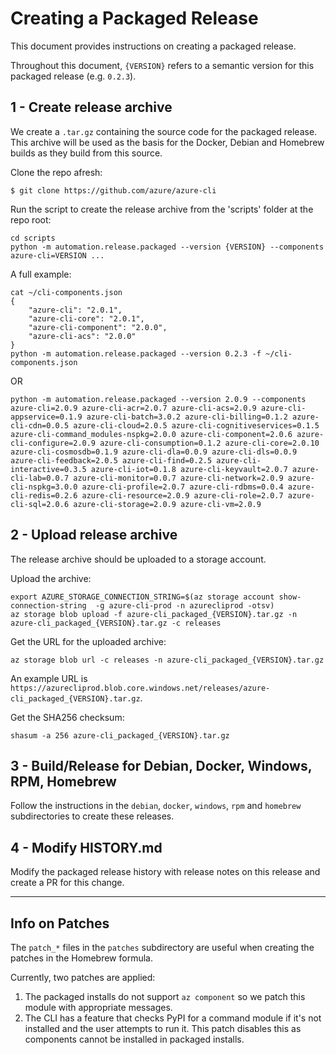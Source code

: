 Creating a Packaged Release
===========================

This document provides instructions on creating a packaged release.

Throughout this document, `{VERSION}` refers to a semantic version for this packaged release (e.g. `0.2.3`).


1 - Create release archive
--------------------------

We create a `.tar.gz` containing the source code for the packaged release.  
This archive will be used as the basis for the Docker, Debian and Homebrew builds as they build from this source.

Clone the repo afresh:  
```
$ git clone https://github.com/azure/azure-cli
```

Run the script to create the release archive from the 'scripts' folder at the repo root:  
```
cd scripts
python -m automation.release.packaged --version {VERSION} --components azure-cli=VERSION ...
```

A full example:  
```
cat ~/cli-components.json
{
    "azure-cli": "2.0.1",
    "azure-cli-core": "2.0.1",
    "azure-cli-component": "2.0.0",
    "azure-cli-acs": "2.0.0"
}
python -m automation.release.packaged --version 0.2.3 -f ~/cli-components.json
```

OR

```
python -m automation.release.packaged --version 2.0.9 --components azure-cli=2.0.9 azure-cli-acr=2.0.7 azure-cli-acs=2.0.9 azure-cli-appservice=0.1.9 azure-cli-batch=3.0.2 azure-cli-billing=0.1.2 azure-cli-cdn=0.0.5 azure-cli-cloud=2.0.5 azure-cli-cognitiveservices=0.1.5 azure-cli-command_modules-nspkg=2.0.0 azure-cli-component=2.0.6 azure-cli-configure=2.0.9 azure-cli-consumption=0.1.2 azure-cli-core=2.0.10 azure-cli-cosmosdb=0.1.9 azure-cli-dla=0.0.9 azure-cli-dls=0.0.9 azure-cli-feedback=2.0.5 azure-cli-find=0.2.5 azure-cli-interactive=0.3.5 azure-cli-iot=0.1.8 azure-cli-keyvault=2.0.7 azure-cli-lab=0.0.7 azure-cli-monitor=0.0.7 azure-cli-network=2.0.9 azure-cli-nspkg=3.0.0 azure-cli-profile=2.0.7 azure-cli-rdbms=0.0.4 azure-cli-redis=0.2.6 azure-cli-resource=2.0.9 azure-cli-role=2.0.7 azure-cli-sql=2.0.6 azure-cli-storage=2.0.9 azure-cli-vm=2.0.9
```

2 - Upload release archive
--------------------------

The release archive should be uploaded to a storage account.

Upload the archive:
```
export AZURE_STORAGE_CONNECTION_STRING=$(az storage account show-connection-string  -g azure-cli-prod -n azurecliprod -otsv)
az storage blob upload -f azure-cli_packaged_{VERSION}.tar.gz -n azure-cli_packaged_{VERSION}.tar.gz -c releases
```

Get the URL for the uploaded archive:
```
az storage blob url -c releases -n azure-cli_packaged_{VERSION}.tar.gz
```

An example URL is `https://azurecliprod.blob.core.windows.net/releases/azure-cli_packaged_{VERSION}.tar.gz`.

Get the SHA256 checksum:
```
shasum -a 256 azure-cli_packaged_{VERSION}.tar.gz
```

3 - Build/Release for Debian, Docker, Windows, RPM, Homebrew
------------------------------------------------------------

Follow the instructions in the `debian`, `docker`, `windows`, `rpm` and `homebrew` subdirectories to create these releases.


4 - Modify HISTORY.md
---------------------

Modify the packaged release history with release notes on this release and create a PR for this change.


------------


Info on Patches
---------------
The `patch_*` files in the `patches` subdirectory are useful when creating the patches in the Homebrew formula.

Currently, two patches are applied:  
1. The packaged installs do not support `az component` so we patch this module with appropriate messages.  
2. The CLI has a feature that checks PyPI for a command module if it's not installed and the user attempts to run it. This patch disables this as components cannot be installed in packaged installs.  

